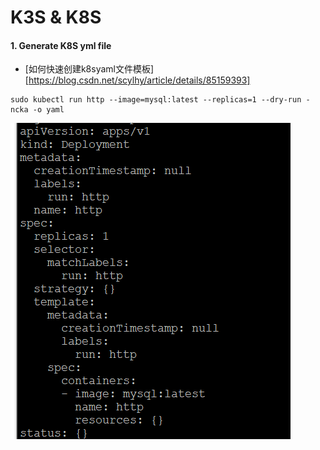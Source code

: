 # K3S & K8S

#### 1. Generate K8S yml file

- [如何快速创建k8syaml文件模板][https://blog.csdn.net/scylhy/article/details/85159393]

```linux
sudo kubectl run http --image=mysql:latest --replicas=1 --dry-run -ncka -o yaml
```

![1571307956300](../media/1571307956300.png)

